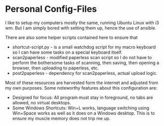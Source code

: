 # Personal Config-Files

I like to setup my computers mostly the same, running Ubuntu Linux with i3 wm. But I am simply bored with setting them up, hence the use of ansible.

There are also some helper scripts contained here to ensure that 

- shortcut-script.py - is a small watchdog script for my macro keyboard so I can have some tasks on a special keyboard itself.
- scan2paperless - modified paperless scan script so I do not have to perform the bothersome tasks of scanning, then saving, then opening a browser, then uploading to paperless, etc.
- post2paperless - dependency for scan2paperless, actual upload logic.

Most of these resources are harvested form the internet and adjusted from my own purposes. Some noteworthy features about this configuration are:
- Designed for focus: All program must stay in foreground, no tabs are allowed, no virtual desktops. 
- Some Windows Shortcuts: Win+L works, language switching using Win+Space works as well as it does on a Windows desktop. This is to ensure my muscle memory does not trip me up.

